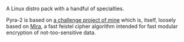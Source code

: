 A Linux distro pack with a handful of specialties.

Pyra-2 is based on [a challenge project of mine](https://github.com/cetio/challenge02/blob/main/source/main.d) which is, itself, loosely based on [Mira](https://github.com/cetio/tern/blob/main/source/tern/digest/mira.d), a fast feistel cipher algorithm intended for fast modular encryption of not-too-sensitive data.
